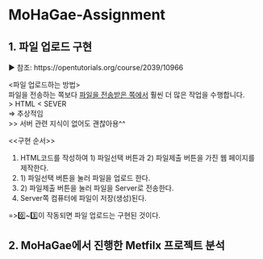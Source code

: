 # MoHaGae-Assignment

<h2> 1. 파일 업로드 구현 </h2>
<p>▶ 참조: <link>https://opentutorials.org/course/2039/10966</link></p>
<p><파일 업로드하는 방법><br>
파일을 전송하는 쪽보다 <u>파일을 전송받은 쪽에서</u> 훨씬 더 많은 작업을 수행합니다.<br>
> HTML < SEVER<br>
=> 추상적임<br>
>> 서버 관련 지식이 없어도 괜찮아용^^<br></p>

<p>
<<구현 순서>><br></p>
  <ol>
    <li>HTML코드를 작성하여 1) 파일선택 버튼과 2) 파일제출 버튼을 가진 웹 페이지를 제작한다.<br></li>
    <li> 1) 파일선택 버튼을 눌러 파일을 업로드 한다.<br></li>
    <li> 2) 파일제출 버튼을 눌러 파일을 Server로 전송한다.<br></li>
    <li> Server쪽 컴퓨터에 파일이 저장(생성)된다.<br></li>
    </ol>
=>0️⃣~3️⃣이 작동되면 파일 업로드는 구현된 것이다.<br>

<h2> 2. MoHaGae에서 진행한 Metfilx 프로젝트 분석 </h2>
